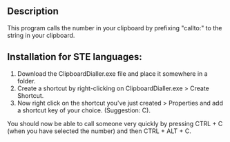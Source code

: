 ## Description

This program calls the number in your clipboard by prefixing "callto:" to the string in your clipboard.

## Installation for STE languages:
 
1. Download the ClipboardDialler.exe file and place it somewhere in a folder. 
2. Create a shortcut by right-clicking on ClipboardDialler.exe > Create Shortcut. 
3. Now right click on the shortcut you've just created > Properties and add a shortcut key of your choice. (Suggestion: C).

You should now be able to call someone very quickly by pressing CTRL + C (when you have selected the number) and then CTRL + ALT + C.